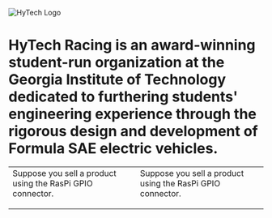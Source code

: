 ![HyTech Logo](https://hytechracing.gatech.edu/images/hytech_logo.png)

# HyTech Racing is an award-winning student-run organization at the Georgia Institute of Technology dedicated to furthering students' engineering experience through the rigorous design and development of Formula SAE electric vehicles.

<table style="width: 100%;">
<tbody>
<tr>
<td>
Suppose you sell a product using the RasPi GPIO connector.<p />
</td>
<td>
Suppose you sell a product using the RasPi GPIO connector.<p />
</td>
</tr></tbody></table>
